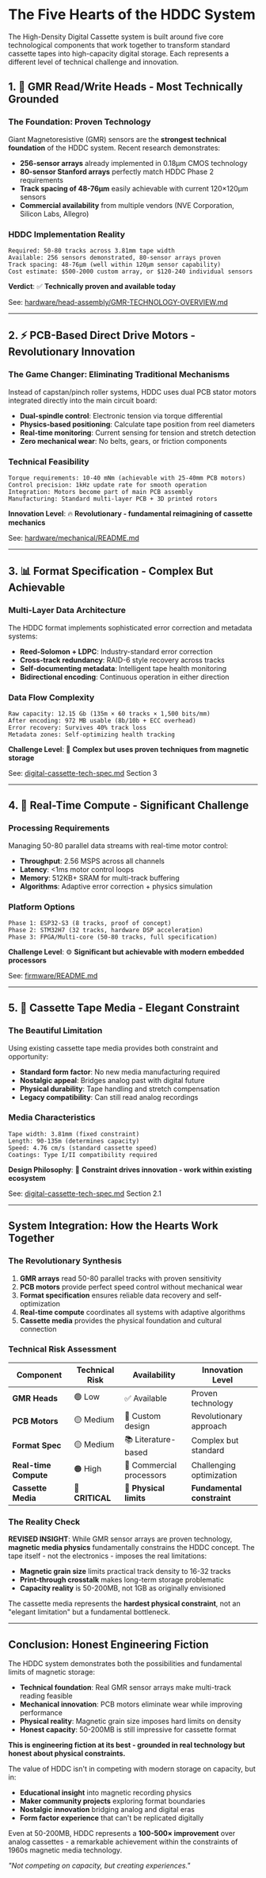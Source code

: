 # The Five Hearts of the HDDC System

The High-Density Digital Cassette system is built around five core technological components that work together to transform standard cassette tapes into high-capacity digital storage. Each represents a different level of technical challenge and innovation.

## 1. 🧲 GMR Read/Write Heads - **Most Technically Grounded**

### The Foundation: Proven Technology
Giant Magnetoresistive (GMR) sensors are the **strongest technical foundation** of the HDDC system. Recent research demonstrates:

- **256-sensor arrays** already implemented in 0.18μm CMOS technology
- **80-sensor Stanford arrays** perfectly match HDDC Phase 2 requirements  
- **Track spacing of 48-76μm** easily achievable with current 120×120μm sensors
- **Commercial availability** from multiple vendors (NVE Corporation, Silicon Labs, Allegro)

### HDDC Implementation Reality
```
Required: 50-80 tracks across 3.81mm tape width
Available: 256 sensors demonstrated, 80-sensor arrays proven
Track spacing: 48-76μm (well within 120μm sensor capability)
Cost estimate: $500-2000 custom array, or $120-240 individual sensors
```

**Verdict**: ✅ **Technically proven and available today**

See: [hardware/head-assembly/GMR-TECHNOLOGY-OVERVIEW.md](hardware/head-assembly/GMR-TECHNOLOGY-OVERVIEW.md)

---

## 2. ⚡ PCB-Based Direct Drive Motors - **Revolutionary Innovation**

### The Game Changer: Eliminating Traditional Mechanisms
Instead of capstan/pinch roller systems, HDDC uses dual PCB stator motors integrated directly into the main circuit board:

- **Dual-spindle control**: Electronic tension via torque differential
- **Physics-based positioning**: Calculate tape position from reel diameters  
- **Real-time monitoring**: Current sensing for tension and stretch detection
- **Zero mechanical wear**: No belts, gears, or friction components

### Technical Feasibility
```
Torque requirements: 10-40 mNm (achievable with 25-40mm PCB motors)
Control precision: 1kHz update rate for smooth operation
Integration: Motors become part of main PCB assembly
Manufacturing: Standard multi-layer PCB + 3D printed rotors
```

**Innovation Level**: 🔥 **Revolutionary - fundamental reimagining of cassette mechanics**

See: [hardware/mechanical/README.md](hardware/mechanical/README.md)

---

## 3. 📊 Format Specification - **Complex But Achievable**

### Multi-Layer Data Architecture
The HDDC format implements sophisticated error correction and metadata systems:

- **Reed-Solomon + LDPC**: Industry-standard error correction
- **Cross-track redundancy**: RAID-6 style recovery across tracks
- **Self-documenting metadata**: Intelligent tape health monitoring
- **Bidirectional encoding**: Continuous operation in either direction

### Data Flow Complexity
```
Raw capacity: 12.15 Gb (135m × 60 tracks × 1,500 bits/mm)
After encoding: 972 MB usable (8b/10b + ECC overhead)
Error recovery: Survives 40% track loss
Metadata zones: Self-optimizing health tracking
```

**Challenge Level**: 🔧 **Complex but uses proven techniques from magnetic storage**

See: [digital-cassette-tech-spec.md](digital-cassette-tech-spec.md) Section 3

---

## 4. 🧠 Real-Time Compute - **Significant Challenge**

### Processing Requirements
Managing 50-80 parallel data streams with real-time motor control:

- **Throughput**: 2.56 MSPS across all channels
- **Latency**: <1ms motor control loops
- **Memory**: 512KB+ SRAM for multi-track buffering
- **Algorithms**: Adaptive error correction + physics simulation

### Platform Options
```
Phase 1: ESP32-S3 (8 tracks, proof of concept)
Phase 2: STM32H7 (32 tracks, hardware DSP acceleration)  
Phase 3: FPGA/Multi-core (50-80 tracks, full specification)
```

**Challenge Level**: ⚙️ **Significant but achievable with modern embedded processors**

See: [firmware/README.md](firmware/README.md)

---

## 5. 📼 Cassette Tape Media - **Elegant Constraint**

### The Beautiful Limitation
Using existing cassette tape media provides both constraint and opportunity:

- **Standard form factor**: No new media manufacturing required
- **Nostalgic appeal**: Bridges analog past with digital future
- **Physical durability**: Tape handling and stretch compensation
- **Legacy compatibility**: Can still read analog recordings

### Media Characteristics
```
Tape width: 3.81mm (fixed constraint)
Length: 90-135m (determines capacity)
Speed: 4.76 cm/s (standard cassette speed)
Coatings: Type I/II compatibility required
```

**Design Philosophy**: 🎯 **Constraint drives innovation - work within existing ecosystem**

See: [digital-cassette-tech-spec.md](digital-cassette-tech-spec.md) Section 2.1

---

## System Integration: How the Hearts Work Together

### The Revolutionary Synthesis

1. **GMR arrays** read 50-80 parallel tracks with proven sensitivity
2. **PCB motors** provide perfect speed control without mechanical wear
3. **Format specification** ensures reliable data recovery and self-optimization  
4. **Real-time compute** coordinates all systems with adaptive algorithms
5. **Cassette media** provides the physical foundation and cultural connection

### Technical Risk Assessment

| Component | Technical Risk | Availability | Innovation Level |
|-----------|---------------|--------------|------------------|
| **GMR Heads** | 🟢 Low | ✅ Available | Proven technology |
| **PCB Motors** | 🟡 Medium | 🔄 Custom design | Revolutionary approach |
| **Format Spec** | 🟡 Medium | 📚 Literature-based | Complex but standard |
| **Real-time Compute** | 🟠 High | 🛒 Commercial processors | Challenging optimization |
| **Cassette Media** | 🔴 **CRITICAL** | 📼 **Physical limits** | **Fundamental constraint** |

### The Reality Check

**REVISED INSIGHT**: While GMR sensor arrays are proven technology, **magnetic media physics** fundamentally constrains the HDDC concept. The tape itself - not the electronics - imposes the real limitations:

- **Magnetic grain size** limits practical track density to 16-32 tracks
- **Print-through crosstalk** makes long-term storage problematic
- **Capacity reality** is 50-200MB, not 1GB as originally envisioned

The cassette media represents the **hardest physical constraint**, not an "elegant limitation" but a fundamental bottleneck.

---

## Conclusion: Honest Engineering Fiction

The HDDC system demonstrates both the possibilities and fundamental limits of magnetic storage:

- **Technical foundation**: Real GMR sensor arrays make multi-track reading feasible
- **Mechanical innovation**: PCB motors eliminate wear while improving performance  
- **Physical reality**: Magnetic grain size imposes hard limits on density
- **Honest capacity**: 50-200MB is still impressive for cassette format

**This is engineering fiction at its best - grounded in real technology but honest about physical constraints.**

The value of HDDC isn't in competing with modern storage on capacity, but in:
- **Educational insight** into magnetic recording physics
- **Maker community projects** exploring format boundaries  
- **Nostalgic innovation** bridging analog and digital eras
- **Form factor experience** that can't be replicated digitally

Even at 50-200MB, HDDC represents a **100-500× improvement** over analog cassettes - a remarkable achievement within the constraints of 1960s magnetic media technology.

*"Not competing on capacity, but creating experiences."*